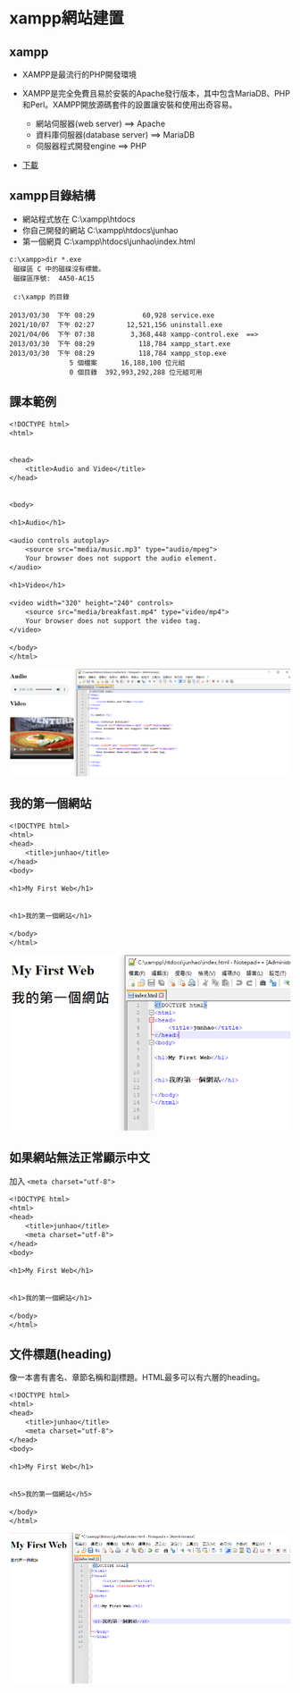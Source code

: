 # xampp網站建置

## xampp
- XAMPP是最流行的PHP開發環境
- XAMPP是完全免費且易於安裝的Apache發行版本，其中包含MariaDB、PHP和Perl。XAMPP開放源碼套件的設置讓安裝和使用出奇容易。
  - 網站伺服器(web server) ==> Apache
  - 資料庫伺服器(database server) ==> MariaDB
  - 伺服器程式開發engine  ==> PHP

- [下載](https://www.apachefriends.org/zh_tw/download.html)

## xampp目錄結構

- 網站程式放在  C:\xampp\htdocs
- 你自己開發的網站 C:\xampp\htdocs\junhao
- 第一個網頁 C:\xampp\htdocs\junhao\index.html

```
c:\xampp>dir *.exe
 磁碟區 C 中的磁碟沒有標籤。
 磁碟區序號:  4A50-AC15

 c:\xampp 的目錄

2013/03/30  下午 08:29            60,928 service.exe
2021/10/07  下午 02:27        12,521,156 uninstall.exe
2021/04/06  下午 07:38         3,368,448 xampp-control.exe  ==> 
2013/03/30  下午 08:29           118,784 xampp_start.exe
2013/03/30  下午 08:29           118,784 xampp_stop.exe
               5 個檔案      16,188,100 位元組
               0 個目錄  392,993,292,288 位元組可用
```

## 課本範例
```
<!DOCTYPE html>
<html>


<head>
    <title>Audio and Video</title>
</head>


<body>

<h1>Audio</h1>

<audio controls autoplay>
    <source src="media/music.mp3" type="audio/mpeg">
    Your browser does not support the audio element.
</audio>

<h1>Video</h1>

<video width="320" height="240" controls>
    <source src="media/breakfast.mp4" type="video/mp4">
    Your browser does not support the video tag.
</video>

</body>
</html>
```

![web.png](web.png)

## 我的第一個網站
```
<!DOCTYPE html>
<html>
<head>
    <title>junhao</title>
</head>
<body>

<h1>My First Web</h1>


<h1>我的第一個網站</h1>

</body>
</html>
```
![web1.png](web1.png)

## 如果網站無法正常顯示中文

加入 `<meta charset="utf-8">`

```
<!DOCTYPE html>
<html>
<head>
    <title>junhao</title>
    <meta charset="utf-8">
</head>
<body>

<h1>My First Web</h1>


<h1>我的第一個網站</h1>

</body>
</html>
```
## 文件標題(heading)

像一本書有書名、章節名稱和副標題。HTML最多可以有六層的heading。

```
<!DOCTYPE html>
<html>
<head>
    <title>junhao</title>
    <meta charset="utf-8">
</head>
<body>

<h1>My First Web</h1>


<h5>我的第一個網站</h5>

</body>
</html>
```
![web2.png](web2.png)
